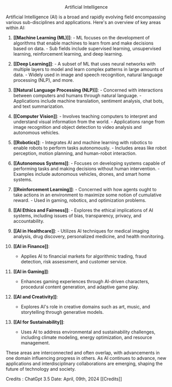 <center> Artificial Intelligence </center>

Artificial Intelligence (AI) is a broad and rapidly evolving field encompassing various sub-disciplines and applications. Here's an overview of key areas within AI:

1. **[[Machine Learning (ML)]]**:
	   - ML focuses on the development of algorithms that enable machines to learn from and make decisions based on data.
	   - Sub fields include supervised learning, unsupervised learning, reinforcement learning, and deep learning.

2. **[[Deep Learning]]**:
	   - A subset of ML that uses neural networks with multiple layers to model and learn complex patterns in large amounts of data.
	   - Widely used in image and speech recognition, natural language processing (NLP), and more.

3. **[[Natural Language Processing (NLP)]]**:
	   - Concerned with interactions between computers and humans through natural language.
	   - Applications include machine translation, sentiment analysis, chat bots, and text summarization.

4. **[[Computer Vision]]**:
	   - Involves teaching computers to interpret and understand visual information from the world.
	   - Applications range from image recognition and object detection to video analysis and autonomous vehicles.

5. **[[Robotics]]**:
	   - Integrates AI and machine learning with robotics to enable robots to perform tasks autonomously.
	   - Includes areas like robot perception, motion planning, and human-robot interaction.

6. **[[Autonomous Systems]]**:
	   - Focuses on developing systems capable of performing tasks and making decisions without human intervention.
	   - Examples include autonomous vehicles, drones, and smart home systems.

7. **[[Reinforcement Learning]]**:
	   - Concerned with how agents ought to take actions in an environment to maximize some notion of cumulative reward.
	   - Used in gaming, robotics, and optimization problems.

8. **[[AI Ethics and Fairness]]**:
	   - Explores the ethical implications of AI systems, including issues of bias, transparency, privacy, and accountability.

9. **[[AI in Healthcare]]**:
	   - Utilizes AI techniques for medical imaging analysis, drug discovery, personalized medicine, and health monitoring.

10. **[[AI in Finance]]**:
    - Applies AI to financial markets for algorithmic trading, fraud detection, risk assessment, and customer service.

11. **[[AI in Gaming]]**:
    - Enhances gaming experiences through AI-driven characters, procedural content generation, and adaptive game play.

12. **[[AI and Creativity]]**:
    - Explores AI's role in creative domains such as art, music, and storytelling through generative models.

13. **[[AI for Sustainability]]**:
    - Uses AI to address environmental and sustainability challenges, including climate modeling, energy optimization, and resource management.

These areas are interconnected and often overlap, with advancements in one domain influencing progress in others. As AI continues to advance, new applications and interdisciplinary collaborations are emerging, shaping the future of technology and society.

Credits : ChatGpt 3.5 Date: April, 09th, 2024 [[Credits]]